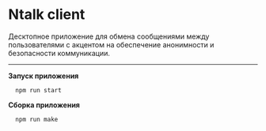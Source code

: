 # Ntalk client

Десктопное приложение для обмена сообщениями между пользователями с акцентом на обеспечение анонимности и безопасности коммуникации.

---

**Запуск приложения**

```console
  npm run start
```

**Сборка приложения**

```console
  npm run make
```
